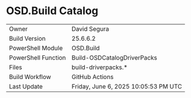 ﻿# OSD.Build Catalog

| | |
|-|-|
| Owner | David Segura |
| Build Version | 25.6.6.2 |
| PowerShell Module | OSD.Build |
| PowerShell Function | Build-OSDCatalogDriverPacks |
| Files | build-driverpacks.* |
| Build Workflow | GitHub Actions |
| Last Update | Friday, June 6, 2025 10:05:53 PM UTC |
